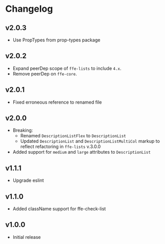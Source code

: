 # Changelog

## v2.0.3
* Use PropTypes from prop-types package

## v2.0.2

* Expand peerDep scope of `ffe-lists` to include `4.x`.
* Remove peerDep on `ffe-core`.

## v2.0.1

* Fixed erroneous reference to renamed file

## v2.0.0

* Breaking:
	* Renamed `DescriptionListFlex` to `DescriptionList`
	* Updated `DescriptionList` and `DescriptionListMultiCol` markup to reflect refactoring in `ffe-lists` v.3.0.0
* Added support for `medium` and `large` attributes to `DescriptionList`

## v1.1.1

* Upgrade eslint

## v1.1.0

* Added className support for ffe-check-list

## v1.0.0

* Initial release
